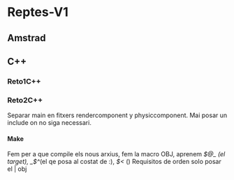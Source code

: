 # Reptes-V1

## Amstrad

## C++
### Reto1C++

### Reto2C++
Separar main en fitxers rendercomponent y physiccomponent.
Mai posar un include on no siga necessari.
#### Make
Fem per a que compile els nous arxius, fem la macro OBJ, aprenem _$@_ (el target), _$^_(el qe posa al costat de :), _$<_ ()
Requisitos de orden solo
posar el | obj

